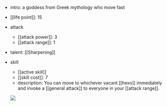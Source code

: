 - intro: a goddess from Greek mythology who move fast
- [[life point]]: 15
- attack
	- [[attack power]]: 3
	- [[attack range]]: 1
- talent: [[Sharpening]]
- skill 
	- [[active skill]] 
	- [[skill cost]]: 7 
	- description: You can move to whichever vacant [[hexo]] immediately and invoke a [[general attack]] to everyone in your [[attack range]].

  ![](https://imgsa.baidu.com/forum/w%3D580/sign=9865a5aaf5f2b211e42e8546fa816511/66787659252dd42aa069c2720d3b5bb5c8eab85e.jpg)
